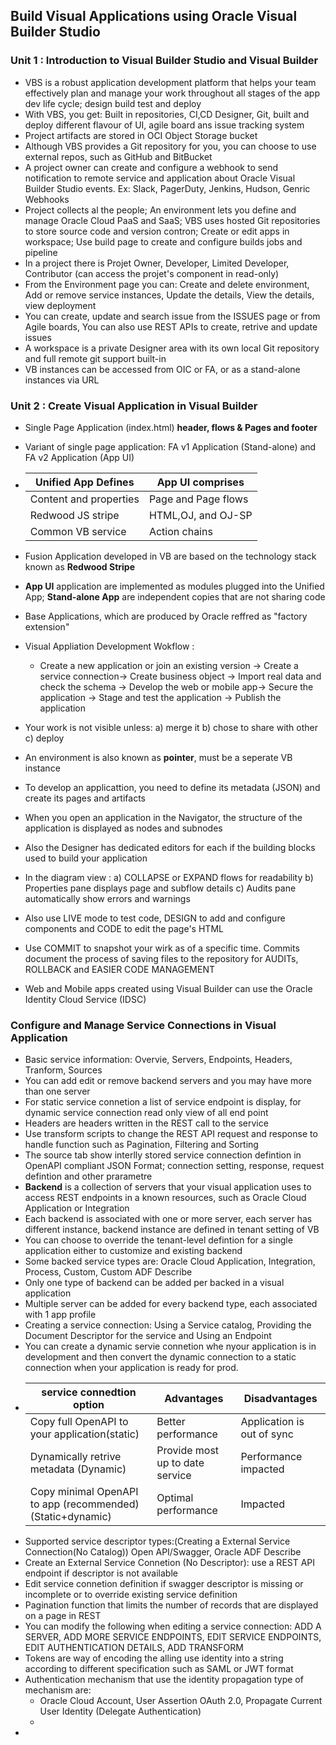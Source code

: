 ## Build Visual Applications using Oracle Visual Builder Studio

### Unit 1 : Introduction to Visual Builder Studio and Visual Builder

- VBS is a robust application development platform that helps your team effectively plan and manage your work throughout all stages of the app dev life cycle; design build test and deploy
- With VBS, you get: Built in repositories, CI,CD Designer, Git, built and deploy different flavour of UI, agile board ans issue tracking system
- Project artifacts are stored in OCI Object Storage bucket
- Although VBS provides a Git repository for you, you can choose to use external repos, such as GitHub and BitBucket
- A project owner can create and configure a webhook to send notification to remote service and application about Oracle Visual Builder Studio  events. Ex: Slack, PagerDuty, Jenkins, Hudson, Genric Webhooks
- Project collects al the people; An environment lets you define and manage Oracle Cloud PaaS and SaaS; VBS uses hosted Git repositories to store source code and version contron; Create or edit apps in workspace; Use build page to create and configure builds jobs and pipeline
- In a project there is Projet Owner, Developer, Limited Developer, Contributor (can access the projet's component in read-only)
- From the Environment page you can: Create and delete environment, Add or remove service instances, Update the details, View the details, view deployment
- You can create, update and search issue from the ISSUES page or from Agile boards, You can also use REST APIs to create, retrive and update issues
- A workspace is a private Designer area with its own local Git repository and full remote git support built-in
- VB instances can be accessed from OIC or FA, or as a stand-alone instances via URL

### Unit 2 : Create Visual Application in Visual Builder

- Single Page Application (index.html) **header, flows & Pages and footer**
- Variant of single page application: FA v1 Application (Stand-alone) and FA v2 Application (App UI)
- |Unified App Defines|App UI comprises|
  |-|-|
  |Content and properties|Page and Page flows|
  |Redwood JS stripe| HTML,OJ, and OJ-SP|
  |Common VB service|Action chains|

- Fusion Application developed in VB are based on the technology stack known as **Redwood Stripe**
- **App UI** application are implemented as modules plugged into the Unified App; **Stand-alone App** are independent copies that are not sharing code
- Base Applications, which are produced by Oracle reffred as "factory extension"
- Visual Appliation Development Wokflow :
  - Create a new application or join an existing version -> Create a service connection-> Create business object -> Import real data and check the schema -> Develop the web or mobile app-> Secure the application -> Stage and test the application -> Publish the application
- Your work is not visible unless: a) merge it b) chose to share with other c) deploy
- An environment is also known as **pointer**, must be a seperate VB instance
- To develop an applicattion, you need to define its metadata (JSON) and create its pages and artifacts
- When you open an application in the Navigator, the structure of the application is displayed as nodes and subnodes
- Also the Designer has dedicated editors for each if the building blocks used to build your application
- In the diagram view : a) COLLAPSE or EXPAND flows for readability b) Properties pane displays page and subflow details c) Audits pane automatically show errors and warnings
- Also use LIVE mode to test code, DESIGN to add and configure components and CODE to edit the page's HTML
- Use COMMIT to snapshot your wirk as of a specific time. Commits document the process of saving files to the repository for AUDITs, ROLLBACK and EASIER CODE MANAGEMENT
- Web and Mobile apps created using Visual Builder can use the Oracle Identity Cloud Service (IDSC)


### Configure and Manage Service Connections in Visual Application
- Basic service information: Overvie, Servers, Endpoints, Headers, Tranform, Sources
- You can add edit or remove backend servers and you may have more than one server
- For static service connetion a list of service endpoint is display, for dynamic service connection read only view of all end point
- Headers are headers written in the REST call to the service
- Use transform scripts to change the REST API request and response to handle function such as Pagination, Filtering and Sorting
- The source tab show interlly stored service connection defintion in OpenAPI compliant JSON Format; connection setting, response, request defintion and other prarametre
- **Backend** is a collection of servers that your visual application uses to access REST endpoints in a known resources, such as Oracle Cloud Application or Integration
- Each backend is associated with one or more server, each server has different instance, backend instance are defined in tenant setting of VB
- You can choose to override the tenant-level defintion for a single application either to customize and existing backend
- Some backed service types are: Oracle Cloud Application, Integration, Process, Custom, Custom ADF Describe
- Only one type of backend can be added per backed in a visual application
- Multiple server can be added for every backend type, each associated with 1 app profile
- Creating a service connection: Using a Service catalog, Providing the Document Descriptor for the service and Using an Endpoint
- You can create a dynamic servie connetion whe nyour application is in development and then convert the dynamic connection to a static connection when your application is ready for prod.
- |service connedtion option|Advantages|Disadvantages|
  |-|-|-|
  |Copy full OpenAPI to your application(static)|Better performance|Application is out of sync|
  |Dynamically retrive metadata (Dynamic)|Provide most up to date service| Performance impacted|
  |Copy minimal OpenAPI to app (recommended)(Static+dynamic)|Optimal performance|Impacted|
- Supported service descriptor types:(Creating a External Service Connection(No Catalog)) Open API/Swagger, Oracle ADF Describe
- Create an External Service Connetion (No Descriptor): use a REST API endpoint if descriptor is not available
- Edit service connetion definition if swagger descriptor is missing or incomplete or to override existing service definition
- Pagination function that limits the number of records that are displayed on a page in REST
- You can modify the following when editing a service connection: ADD A SERVER, ADD MORE SERVICE ENDPOINTS, EDIT SERVICE ENDPOINTS, EDIT AUTHENTICATION DETAILS, ADD TRANSFORM
- Tokens are way of encoding the alling use identity into a string according to different specification such as SAML or JWT format
- Authentication mechanism that use the identity propagation type of mechanism are:
  - Oracle Cloud Account, User Assertion OAuth 2.0, Propagate Current User Identity (Delegate Authentication)
  - 
- 
